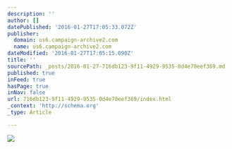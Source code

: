 ```yaml
---
description: ''
author: []
datePublished: '2016-01-27T17:05:33.072Z'
publisher:
  domain: us6.campaign-archive2.com
  name: us6.campaign-archive2.com
dateModified: '2016-01-27T17:05:15.090Z'
title: ''
sourcePath: _posts/2016-01-27-716db123-9f11-4929-9535-0d4e70eef369.md
published: true
inFeed: true
hasPage: true
inNav: false
url: 716db123-9f11-4929-9535-0d4e70eef369/index.html
_context: 'http://schema.org'
_type: Article

---
```

![](https://gallery.mailchimp.com/e3e55c4321c915d4d6fb9f8f0/images/a9cad5ad-d11c-4d49-a0f6-9636a1f1fb0f.gif)